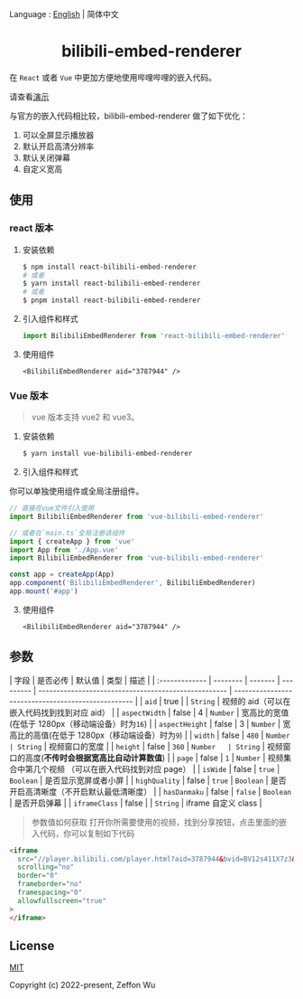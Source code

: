 Language : [English](./README.md) | 简体中文

<h1 align="center">bilibili-embed-renderer</h1>

在 `React` 或者 `Vue` 中更加方便地使用哔哩哔哩的嵌入代码。

请查看[演示](https://zeffon.github.io/bilibili-embed-renderer/)

与官方的嵌入代码相比较，bilibili-embed-renderer 做了如下优化：

1. 可以全屏显示播放器
2. 默认开启高清分辨率
3. 默认关闭弹幕
4. 自定义宽高

## 使用

### react 版本

1. 安装依赖

   ```sh
   $ npm install react-bilibili-embed-renderer
   # 或者
   $ yarn install react-bilibili-embed-renderer
   # 或者
   $ pnpm install react-bilibili-embed-renderer
   ```

2. 引入组件和样式

   ```ts
   import BilibiliEmbedRenderer from 'react-bilibili-embed-renderer'
   ```

3. 使用组件

   ```tsx
   <BilibiliEmbedRenderer aid="3787944" />
   ```

### Vue 版本

> vue 版本支持 vue2 和 vue3。

1. 安装依赖

   ```sh
   $ yarn install vue-bilibili-embed-renderer
   ```

2. 引入组件和样式

你可以单独使用组件或全局注册组件。

```ts
// 直接在vue文件引入使用
import BilibiliEmbedRenderer from 'vue-bilibili-embed-renderer'

// 或者在`main.ts`全局注册该组件
import { createApp } from 'vue'
import App from './App.vue'
import BilibiliEmbedRenderer from 'vue-bilibili-embed-renderer'

const app = createApp(App)
app.component('BilibiliEmbedRenderer', BilibiliEmbedRenderer)
app.mount('#app')
```

3. 使用组件

   ```tsx
   <BilibiliEmbedRenderer aid="3787944" />
   ```

## 参数

| 字段           | 是否必传 | 默认值  | 类型      | 描述                                                 |
| :------------- | -------- | ------- | --------- | ---------------------------------------------------- | -------------------------------------------------- |
| `aid`          | true     |         | `String`  | 视频的 aid（可以在嵌入代码找到找到对应 aid）         |
| `aspectWidth`  | false    | 4       | `Number`  | 宽高比的宽值(在低于 1280px（移动端设备）时为`16`)    |
| `aspectHeight` | false    | 3       | `Number`  | 宽高比的高值(在低于 1280px（移动端设备）时为`9`)     |
| `width`        | false    | `480`   | `Number   | String`                                              | 视频窗口的宽度                                     |
| `height`       | false    | `360`   | `Number   | String`                                              | 视频窗口的高度(**不传时会根据宽高比自动计算数值**) |
| `page`         | false    | `1`     | `Number`  | 视频集合中第几个视频 （可以在嵌入代码找到对应 page） |
| `isWide`       | false    | `true`  | `Boolean` | 是否显示宽屏或者小屏                                 |
| `highQuality`  | false    | `true`  | `Boolean` | 是否开启高清晰度（不开启默认最低清晰度）             |
| `hasDanmaku`   | false    | `false` | `Boolean` | 是否开启弹幕                                         |
| `iframeClass`  | false    |         | `String`  | iframe 自定义 class                                  |

> 参数值如何获取
> 打开你所需要使用的视频，找到分享按钮，点击里面的嵌入代码，你可以复制如下代码

```html
<iframe
  src="//player.bilibili.com/player.html?aid=3787944&bvid=BV12s411X7z3&cid=6078845&page=1"
  scrolling="no"
  border="0"
  frameborder="no"
  framespacing="0"
  allowfullscreen="true"
>
</iframe>
```

## License

[MIT](https://opensource.org/licenses/MIT)

Copyright (c) 2022-present, Zeffon Wu

